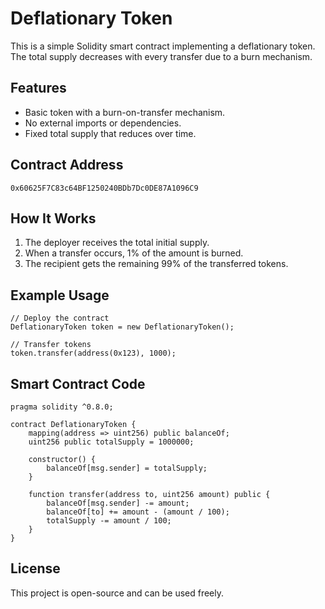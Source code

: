 # Deflationary Token

This is a simple Solidity smart contract implementing a deflationary token. The total supply decreases with every transfer due to a burn mechanism.

## Features

- Basic token with a burn-on-transfer mechanism.
- No external imports or dependencies.
- Fixed total supply that reduces over time.

## Contract Address

```
0x60625F7C83c64BF1250240BDb7Dc0DE87A1096C9
```

## How It Works

1. The deployer receives the total initial supply.
2. When a transfer occurs, 1% of the amount is burned.
3. The recipient gets the remaining 99% of the transferred tokens.

## Example Usage

```solidity
// Deploy the contract
DeflationaryToken token = new DeflationaryToken();

// Transfer tokens
token.transfer(address(0x123), 1000);
```

## Smart Contract Code

```solidity
pragma solidity ^0.8.0;

contract DeflationaryToken {
    mapping(address => uint256) public balanceOf;
    uint256 public totalSupply = 1000000;
    
    constructor() {
        balanceOf[msg.sender] = totalSupply;
    }
    
    function transfer(address to, uint256 amount) public {
        balanceOf[msg.sender] -= amount;
        balanceOf[to] += amount - (amount / 100);
        totalSupply -= amount / 100;
    }
}
```

## License

This project is open-source and can be used freely.

